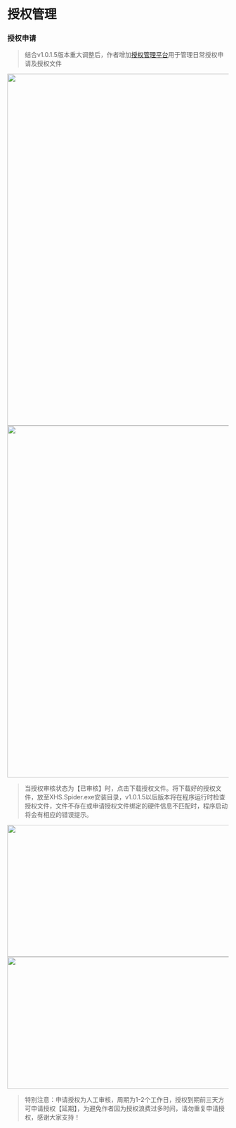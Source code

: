 # 授权管理
### 授权申请
> 结合v1.0.1.5版本重大调整后，作者增加[授权管理平台](http://xisuo67.system.yfloves.cn/)用于管理日常授权申请及授权文件


<img  height="800px" width="800px" src="/images/licenses1.png"/>
<img  height="800px" width="800px" src="/images/licenses2.png"/>

> 当授权审核状态为【已审核】时，点击下载授权文件。将下载好的授权文件，放至XHS.Spider.exe安装目录，v1.0.1.5以后版本将在程序运行时检查授权文件，文件不存在或申请授权文件绑定的硬件信息不匹配时，程序启动将会有相应的错误提示。

<img  height="300px" width="800px" src="/images/licenses3.png"/>
<img  height="300px" width="800px" src="/images/licenses4.png"/>

> 特别注意：申请授权为人工审核，周期为1-2个工作日，授权到期前三天方可申请授权【延期】，为避免作者因为授权浪费过多时间，请勿重复申请授权，感谢大家支持！